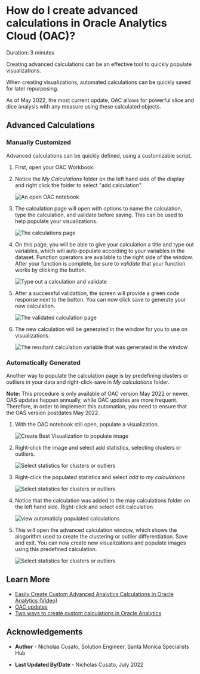 # How do I create advanced calculations in Oracle Analytics Cloud (OAC)?
Duration: 3 minutes

Creating advanced calculations can be an effective tool to quickly populate visualizations. 

When creating visualizations, automated calculations can be quickly saved for later repurposing.  

As of May 2022, the most current update, OAC allows for powerful slice and dice analysis with any measure using these calculated objects.

## Advanced Calculations

### Manually Customized
Advanced calculations can be quickly defined, using a customizable script.

1. First, open your OAC Workbook. 

2. Notice the *My Calculations* folder on the left hand side of the display and right click the folder to select "add calculation".

    ![An open OAC notebook](images/add-calculation.png)

3. The calculation page will open with options to name the calculation, type the calculation, and validate before saving. This can be used to help populate your visualizations.

    ![The calculations page](images/new-calculation.png)

4. On this page, you will be able to give your calculation a title and type out variables, which will auto-populate according to your variables in the dataset. Function operators are available to the right side of the window. After your function is complete, be sure to *validate* that your function works by clicking the button.

    ![Type out a calculation and validate](images/name-calculation-validate.png)

5. After a successful validattion, the screen will provide a green code response next to the button. You can now click save to generate your new calculation.
   
   ![The validated calculation page](images/validated-calculation.png)

6. The new calculation will be generated in the window for you to use on visualizations.

   ![The resultant calculation variable that was generated in the window](images/updated-calculation.png)

### Automatically Generated

Another way to populate the calculation page is by predefining clusters or outliers in your data and right-click-save in *My calculations* folder. 

**Note:** This procedure is only available of OAC version May 2022 or newer. OAS updates happen annually, while OAC updates are more frequent. Therefore, in order to implement this automation, you need to ensure that the OAS version postdates May 2022.

1. With the OAC notebook still open, populate a visualization.

    ![Create Best Visualization to populate image](images/create-best-visualization.png)

2. Right-click the image and select add statistics, selecting clusters or outliers. 

    ![Select statistics for clusters or outliers](images/add-statistics-clusters.png)

3. Right-click the populated statistics and select *add to my calculations*

    ![Select statistics for clusters or outliers](images/add-to-my-calculations.png)
  
4. Notice that the calculation was added to the may calculations folder on the left hand side. Right-click and select edit calculation.
   
    ![view automaticly populated calculations](images/edit-calculation.png)

5. This will open the advanced calculation window, which shows the alogorithm used to create the clustering or outlier differentiation. Save and exit. You can now create new visualizations and populate images using this predefined calculation.

    ![Select statistics for clusters or outliers](images/edit-calculation-page-automatically-populated.png)

## Learn More

* [Easily Create Custom Advanced Analytics Calculations in Oracle Analytics (Video)](https://www.youtube.com/watch?v=aRfYn2hB-Jg)
* [OAC updates](https://docs.oracle.com/en/cloud/paas/analytics-cloud/acswn/index.html#ACSWN-GUID-CFF90F44-BCEB-49EE-B40B-8D040F02D476)
* [Two ways to create custom calculations in Oracle Analytics](https://blogs.oracle.com/analytics/post/two-ways-to-create-custom-calculations-in-oracle-analytics)

## Acknowledgements

* **Author** - Nicholas Cusato, Solution Engineer, Santa Monica Specialists Hub

* **Last Updated By/Date** - Nicholas Cusato, July 2022

